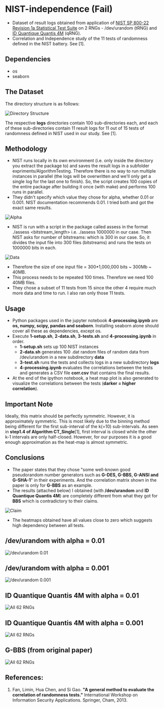 # NIST-independence (Fail)
- Dataset of result logs obtained from application of [NIST SP 800-22 Revision 1a Statistical Test Suite](https://csrc.nist.gov/publications/detail/sp/800-22/rev-1a/final) on 2 RNGs - /dev/urandom (tRNG) and [ID Quantique Quantis 4M](https://www.idquantique.com/random-number-generation/products/quantis-random-number-generator/) (qRNG).
- Correlation and Independence study of the 11 tests of randomness defined in the NIST battery. See [1].

## Dependencies
- os
- seaborn

## The Dataset
The directory structure is as follows:

![Directory Structure](directory_structure.png)

The respective **logs** directories contain 100 sub-directories each, and each of these sub-directories contain 11 result logs for 11 out of 15 tests of randomness defined in NIST used in our study. See [1].

## Methodology
- NIST runs locally in its own environment (i.e. only inside the directory you extract the package to) and saves the result logs in a subfolder expriments/AlgorithmTesting. Therefore there is no way to run multiple instances in parallel (the logs will be overwritten and we'll only get a single log for the last one to finish). So, the script creates 100 copies of the entire package after building it once (with make) and performs 100 runs in parallel.
- They didn't specify which value they chose for alpha, whether 0.01 or 0.001. NIST documentation recommends 0.01. I tried both and got the exact same results.

![Alpha](alpha.png)

- NIST is run with a script in the package called assess in the format ./assess <bitstream_length> i.e. ./assess 1000000 in our case. Then NIST asks for number of bitstreams: which is 300 in our case. So, it divides the input file into 300 files (bitstreams) and runs the tests on 1000000 bits in each.

![Data](data.png)

- Therefore the size of one input file = 300*1,000,000 bits ~ 300Mb ~ 40MB.
- This process needs to be repeated 100 times. Therefore we need 100 40MB files.
- They chose a subset of 11 tests from 15 since the other 4 require much more data and time to run. I also ran only those 11 tests.

## Usage
- Python packages used in the jupyter notebook **4-processing.ipynb** are **os, numpy, scipy, pandas and seaborn**. Installing seaborn alone should cover all these as dependencies, except os.
- Execute **1-setup.sh**, **2-data.sh**, **3-tests.sh** and **4-processing.ipynb** in order.
    - **1-setup.sh** sets up 100 NIST instances
    - **2-data.sh** generates 100 .dat random files of random data from /dev/urandom in a new subdirectory **data**
    - **3-test.sh** runs the tests and collects logs in a new subdirectory **logs**
    - **4-processing.ipynb** evaluates the correlations between the tests and generates a CSV file **corr.csv** that contains the final results.
- At the end of the ipython notebook, a heat map plot is also generated to visualize the correlations between the tests (**darker = higher correlation**).

## Important Note
Ideally, this matrix should be perfectly symmetric. However, it is approximately symmetric. This is most likely due to the binning method being different for the first sub-interval of the k(=10) sub-intervals. As seen in **step1.4 of Algorithm CT_Single**[1], first interval is closed while the other k-1 intervals are only half-closed. However, for our purposes it is a good enough approximation as the heat-map is almost symmetric.

## Conclusions
- The paper states that they chose "some well-known good pseudorandom number generators such as **G-DES, G-BBS, G-ANSI and G-SHA-1**" in their experiments. And the correlation matrix shown in the paper is only for **G-BBS** as an example.
- The results (attached below) I obtained (with **/dev/urandom** and **ID Quantique Quantis 4M**) are completely different from what they got for **BBS** which is contradictory to their claims.

![Claim](claim.png)

- The heatmaps obtained have all values close to zero which suggests high dependency between all tests.

## /dev/urandom with alpha = 0.01
![/dev/urandom 0.01](results/dev_urandom_alpha_0.01.png)

## /dev/urandom with alpha = 0.001
![/dev/urandom 0.001](results/dev_urandom_alpha_0.001.png)

## ID Quantique Quantis 4M with alpha = 0.01
![All 62 RNGs](results/idq_alpha_0.01.png)

## ID Quantique Quantis 4M with alpha = 0.001
![All 62 RNGs](results/idq_alpha_0.001.png)

## G-BBS (from original paper)
![All 62 RNGs](results/BBS.png)

## References:
1. Fan, Limin, Hua Chen, and Si Gao. **"A general method to evaluate the correlation of randomness tests."** International Workshop on Information Security Applications. Springer, Cham, 2013.
